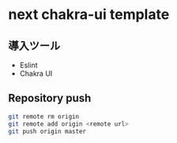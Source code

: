 # next chakra-ui template


## 導入ツール

- Eslint
- Chakra UI


## Repository push

```bash
git remote rm origin
git remote add origin <remote url>
git push origin master
```